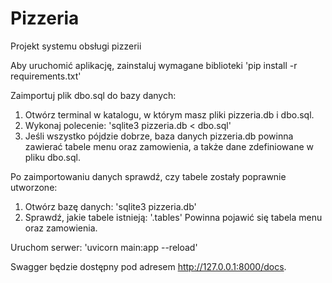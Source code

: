 # Pizzeria
Projekt systemu obsługi pizzerii

Aby uruchomić aplikację, zainstaluj wymagane biblioteki
'pip install -r requirements.txt'

Zaimportuj plik dbo.sql do bazy danych:

1. Otwórz terminal w katalogu, w którym masz pliki pizzeria.db i dbo.sql.
2. Wykonaj polecenie:
   'sqlite3 pizzeria.db < dbo.sql'
3. Jeśli wszystko pójdzie dobrze, baza danych pizzeria.db powinna zawierać tabele menu oraz zamowienia, a także dane zdefiniowane w pliku dbo.sql.

Po zaimportowaniu danych sprawdź, czy tabele zostały poprawnie utworzone:

1. Otwórz bazę danych:
   'sqlite3 pizzeria.db'
2. Sprawdź, jakie tabele istnieją:
   '.tables'
   Powinna pojawić się tabela menu oraz zamowienia.

Uruchom serwer:
'uvicorn main:app --reload'

Swagger będzie dostępny pod adresem http://127.0.0.1:8000/docs.

